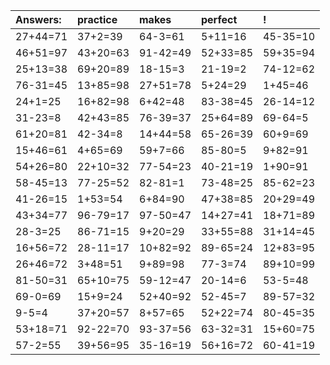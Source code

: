 | Answers: | practice | makes | perfect | ! |
| :--- | :--- | :--- | :--- | :--- |
| 27+44=71 | 37+2=39 | 64-3=61 | 5+11=16 | 45-35=10 | 
| 46+51=97 | 43+20=63 | 91-42=49 | 52+33=85 | 59+35=94 | 
| 25+13=38 | 69+20=89 | 18-15=3 | 21-19=2 | 74-12=62 | 
| 76-31=45 | 13+85=98 | 27+51=78 | 5+24=29 | 1+45=46 | 
| 24+1=25 | 16+82=98 | 6+42=48 | 83-38=45 | 26-14=12 | 
| 31-23=8 | 42+43=85 | 76-39=37 | 25+64=89 | 69-64=5 | 
| 61+20=81 | 42-34=8 | 14+44=58 | 65-26=39 | 60+9=69 | 
| 15+46=61 | 4+65=69 | 59+7=66 | 85-80=5 | 9+82=91 | 
| 54+26=80 | 22+10=32 | 77-54=23 | 40-21=19 | 1+90=91 | 
| 58-45=13 | 77-25=52 | 82-81=1 | 73-48=25 | 85-62=23 | 
| 41-26=15 | 1+53=54 | 6+84=90 | 47+38=85 | 20+29=49 | 
| 43+34=77 | 96-79=17 | 97-50=47 | 14+27=41 | 18+71=89 | 
| 28-3=25 | 86-71=15 | 9+20=29 | 33+55=88 | 31+14=45 | 
| 16+56=72 | 28-11=17 | 10+82=92 | 89-65=24 | 12+83=95 | 
| 26+46=72 | 3+48=51 | 9+89=98 | 77-3=74 | 89+10=99 | 
| 81-50=31 | 65+10=75 | 59-12=47 | 20-14=6 | 53-5=48 | 
| 69-0=69 | 15+9=24 | 52+40=92 | 52-45=7 | 89-57=32 | 
| 9-5=4 | 37+20=57 | 8+57=65 | 52+22=74 | 80-45=35 | 
| 53+18=71 | 92-22=70 | 93-37=56 | 63-32=31 | 15+60=75 | 
| 57-2=55 | 39+56=95 | 35-16=19 | 56+16=72 | 60-41=19 | 
